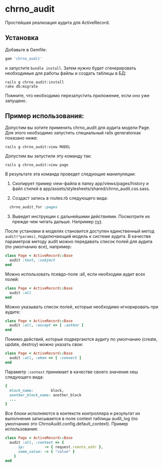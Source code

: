 # chrno_audit

Простейшая реализация аудита для ActiveRecord.

## Установка

Добавьте в Gemfile:

```ruby
gem 'chrno_audit'
```

и запустите `bundle install`. Затем нужно будет сгенерировать необходимые для работы файлы и создать таблицы в БД:

```console
rails g chrno_audit:install
rake db:migrate
```

Помните, что необходимо перезапустить приложение, если оно уже запущено.

## Пример использования:

Допустим вы хотите применить chrno_audit для аудита модели Page. Для этого необзодимо запустить специальный rails generatorкак показано ниже:

```console
rails g chrno_audit:view MODEL
```

Допустим вы запустили эту команду так:

```console
rails g chrno_audit:view page
```

В результате эта команда проведет следующие манипуляции:

1) Скопирует пример view-файла в папку app/views/pages/history и файл стилей в app/assets/stylesheets/shared/chrno_audit.css.sass.

2) Создаст запись в routes.rb следующего вида:

```ruby
  chrno_audit_for :pages
```

3) Выведет инструкции с дальнейшими действиями. Посмотрите их прежде чем читать дальше. Например [тут](https://raw.github.com/Undev/chrno_audit/views/lib/generators/chrno_audit/templates/README).

После установки в моделях становится доступен единственный метод `audit(*params)`, подключающий модель к системе аудита. В качестве параметров методу audit можно передавать список полей для аудита (по умолчанию все), например:

```ruby
class Page < ActiveRecord::Base
  audit :text, :subject
end
```

Можно использовать псевдо-поле :all, если необходим аудит всех полей:

```ruby
class Page < ActiveRecord::Base
  audit :all
end
```

Можно указывать список полей, которые необходимо игнорировать при аудите:

```ruby
class Page < ActiveRecord::Base
  audit :all, :except => [ :author ]
end
```

Помимо действий, которые подвергаются аудиту по умолчанию (create, update, destroy) можно указать свои:

```ruby
class Page < ActiveRecord::Base
  audit :all, :when => [ :convert ]
end
```

Параметр `:context` принимает в качестве своего значения хеш следующего вида:

```ruby
{
  block_name:        block,
  another_block_name: another_block
  ...
}
```

Все блоки исполняются в контексте контроллера и результат их выполнения записывается в поле context таблицы audit_log (по умолчанию это ChrnoAudit.config.default_context). Пример использования:

```ruby
class Page < ActiveRecord::Base
  audit :all, :context => {
      ip:         -> { request.remote_addr },
      some_value: -> { "value" }
    }
end
```


